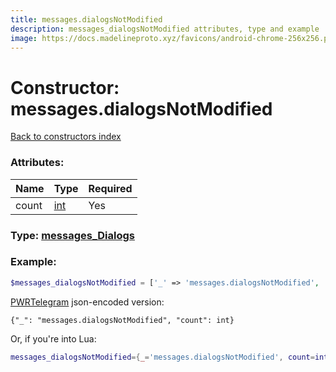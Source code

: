 ```yaml
---
title: messages.dialogsNotModified
description: messages_dialogsNotModified attributes, type and example
image: https://docs.madelineproto.xyz/favicons/android-chrome-256x256.png
---
```

# Constructor: messages.dialogsNotModified  
[Back to constructors index](index.md)



### Attributes:

| Name     |    Type       | Required |
|----------|---------------|----------|
|count|[int](../types/int.md) | Yes|



### Type: [messages\_Dialogs](../types/messages_Dialogs.md)


### Example:

```php
$messages_dialogsNotModified = ['_' => 'messages.dialogsNotModified', 'count' => int];
```  

[PWRTelegram](https://pwrtelegram.xyz) json-encoded version:

```
{"_": "messages.dialogsNotModified", "count": int}
```


Or, if you're into Lua:

```lua
messages_dialogsNotModified={_='messages.dialogsNotModified', count=int}

```


